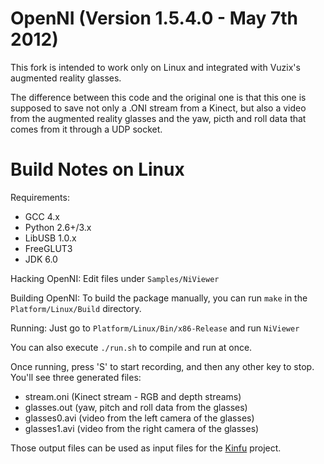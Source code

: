 OpenNI (Version 1.5.4.0 - May 7th 2012)
=======================================

This fork is intended to work only on Linux and integrated
with Vuzix's augmented reality glasses.

The difference between this code and the original one is that
this one is supposed to save not only a .ONI stream from a Kinect,
but also a video from the augmented reality glasses and the yaw, picth and roll
data that comes from it through a UDP socket.
  
Build Notes on Linux
====================

Requirements:

* GCC 4.x
* Python 2.6+/3.x
* LibUSB 1.0.x
* FreeGLUT3
* JDK 6.0
		   
Hacking OpenNI: Edit files under `Samples/NiViewer`

Building OpenNI: To build the package manually, you can run `make` in the `Platform/Linux/Build` directory.

Running: Just go to `Platform/Linux/Bin/x86-Release` and run `NiViewer`

You can also execute `./run.sh` to compile and run at once.

Once running, press 'S' to start recording, and then any other key to stop. You'll see three generated files:

* stream.oni (Kinect stream - RGB and depth streams)
* glasses.out (yaw, pitch and roll data from the glasses)
* glasses0.avi (video from the left camera of the glasses)
* glasses1.avi (video from the right camera of the glasses)

Those output files can be used as input files for the [Kinfu](https://github.com/caiosba/MyKinectFusion) project.
